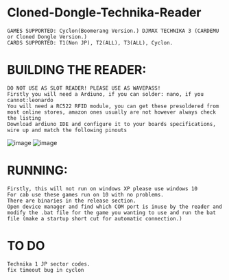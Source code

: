 # Cloned-Dongle-Technika-Reader
	GAMES SUPPORTED: Cyclon(Boomerang Version.) DJMAX TECHNIKA 3 (CARDEMU or Cloned Dongle Version.)
 	CARDS SUPPORTED: T1(Non JP), T2(ALL), T3(ALL), Cyclon.

# BUILDING THE READER:
	DO NOT USE AS SLOT READER! PLEASE USE AS WAVEPASS!
	Firstly you will need a Ardiuno, if you can solder: nano, if you cannot:leonardo
 	You will need a RC522 RFID module, you can get these presoldered from most online stores, amazon ones usually are not however always check the listing
	Download ardiuno IDE and configure it to your boards specifications, wire up and match the following pinouts
![image](https://user-images.githubusercontent.com/75388599/220476085-4f6be78f-1bbe-407a-97b3-408ecee39cb0.png)
![image](https://img.youtube.com/vi/TJJ_1LiDDrc/maxresdefault.jpg)

# RUNNING:
	Firstly, this will not run on windows XP please use windows 10
 	For cab use these games run on 10 with no problems.
	There are binaries in the release section.
 	Open device manager and find which COM port is inuse by the reader and modify the .bat file for the game you wanting to use and run the bat file (make a startup short cut for automatic connection.)
# TO DO
	Technika 1 JP sector codes. 
	fix timeout bug in cyclon  
 

	
